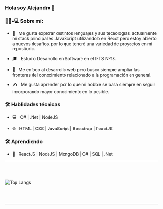 ### Hola soy Alejandro 👋


<h3> 👨🏻•💻 Sobre mí: </h3>

- 🤔 &nbsp; Me gusta explorar distintos lenguajes y sus tecnologías, actualmente mi stack principal es JavaScript utilizandolo en React pero estoy abierto a nuevos desafíos, por lo que tendré una variedad de proyectos en mi repositorio.

- 🎓 &nbsp; Estudio Desarrollo en Software en el IFTS Nº18.

- 🌱 &nbsp; Me enfoco al desarrollo web pero busco siempre ampliar las fronteras del conocimiento relacionado a la programación en general.

- ✍️ &nbsp; Me gusta aprender por lo que mi hobbie se basa siempre en seguir incorporando mayor conocimiento en lo posible.



<h3>🛠 Hablidades técnicas</h3>



- 💻 &nbsp;  C# | .Net | NodeJS 

- 🌐 &nbsp; HTML | CSS | JavaScript | Bootstrap | ReactJS 

<!--
- 🛢 &nbsp; SQL 
- 🔧 &nbsp; Git | Visual Studio | Visual Studio Code
-->



<h3>🛠 Aprendiendo</h3>

- 🔧 &nbsp; ReactJS | NodeJS | MongoDB | C# | SQL | .Net

<hr>



<br/>

<br/>

![Top Langs](https://github-readme-stats.vercel.app/api/top-langs/?username=shivam0110&show_icons=true)

<br><br>



<hr>




